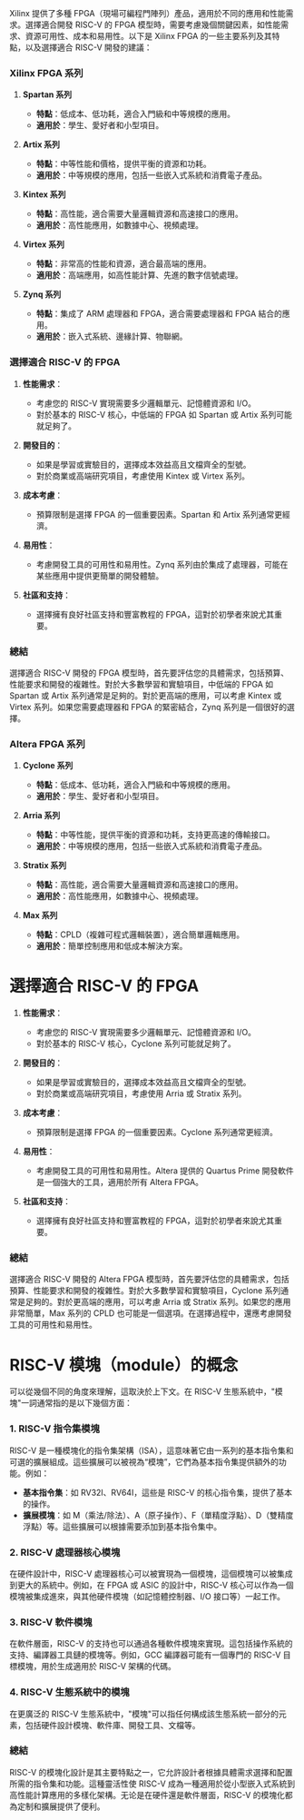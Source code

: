 
  
Xilinx 提供了多種 FPGA（現場可編程門陣列）產品，適用於不同的應用和性能需求。選擇適合開發 RISC-V 的 FPGA 模型時，需要考慮幾個關鍵因素，如性能需求、資源可用性、成本和易用性。以下是 Xilinx FPGA 的一些主要系列及其特點，以及選擇適合 RISC-V 開發的建議：

### Xilinx FPGA 系列

1. **Spartan 系列**
    
    - **特點**：低成本、低功耗，適合入門級和中等規模的應用。
    - **適用於**：學生、愛好者和小型項目。
2. **Artix 系列**
    
    - **特點**：中等性能和價格，提供平衡的資源和功耗。
    - **適用於**：中等規模的應用，包括一些嵌入式系統和消費電子產品。
3. **Kintex 系列**
    
    - **特點**：高性能，適合需要大量邏輯資源和高速接口的應用。
    - **適用於**：高性能應用，如數據中心、視頻處理。
4. **Virtex 系列**
    
    - **特點**：非常高的性能和資源，適合最高端的應用。
    - **適用於**：高端應用，如高性能計算、先進的數字信號處理。
5. **Zynq 系列**
    
    - **特點**：集成了 ARM 處理器和 FPGA，適合需要處理器和 FPGA 結合的應用。
    - **適用於**：嵌入式系統、邊緣計算、物聯網。

### 選擇適合 RISC-V 的 FPGA

1. **性能需求**：
    
    - 考慮您的 RISC-V 實現需要多少邏輯單元、記憶體資源和 I/O。
    - 對於基本的 RISC-V 核心，中低端的 FPGA 如 Spartan 或 Artix 系列可能就足夠了。
2. **開發目的**：
    
    - 如果是學習或實驗目的，選擇成本效益高且文檔齊全的型號。
    - 對於商業或高端研究項目，考慮使用 Kintex 或 Virtex 系列。
3. **成本考慮**：
    
    - 預算限制是選擇 FPGA 的一個重要因素。Spartan 和 Artix 系列通常更經濟。
4. **易用性**：
    
    - 考慮開發工具的可用性和易用性。Zynq 系列由於集成了處理器，可能在某些應用中提供更簡單的開發體驗。
5. **社區和支持**：
    
    - 選擇擁有良好社區支持和豐富教程的 FPGA，這對於初學者來說尤其重要。

### 總結

選擇適合 RISC-V 開發的 FPGA 模型時，首先要評估您的具體需求，包括預算、性能要求和開發的複雜性。對於大多數學習和實驗項目，中低端的 FPGA 如 Spartan 或 Artix 系列通常是足夠的。對於更高端的應用，可以考慮 Kintex 或 Virtex 系列。如果您需要處理器和 FPGA 的緊密結合，Zynq 系列是一個很好的選擇。



### Altera FPGA 系列

1. **Cyclone 系列**
    
    - **特點**：低成本、低功耗，適合入門級和中等規模的應用。
    - **適用於**：學生、愛好者和小型項目。
2. **Arria 系列**
    
    - **特點**：中等性能，提供平衡的資源和功耗，支持更高速的傳輸接口。
    - **適用於**：中等規模的應用，包括一些嵌入式系統和消費電子產品。
3. **Stratix 系列**
    
    - **特點**：高性能，適合需要大量邏輯資源和高速接口的應用。
    - **適用於**：高性能應用，如數據中心、視頻處理。
4. **Max 系列**
    
    - **特點**：CPLD（複雜可程式邏輯裝置），適合簡單邏輯應用。
    - **適用於**：簡單控制應用和低成本解決方案。

# 選擇適合 RISC-V 的 FPGA

1. **性能需求**：
    
    - 考慮您的 RISC-V 實現需要多少邏輯單元、記憶體資源和 I/O。
    - 對於基本的 RISC-V 核心，Cyclone 系列可能就足夠了。
2. **開發目的**：
    
    - 如果是學習或實驗目的，選擇成本效益高且文檔齊全的型號。
    - 對於商業或高端研究項目，考慮使用 Arria 或 Stratix 系列。
3. **成本考慮**：
    
    - 預算限制是選擇 FPGA 的一個重要因素。Cyclone 系列通常更經濟。
4. **易用性**：
    
    - 考慮開發工具的可用性和易用性。Altera 提供的 Quartus Prime 開發軟件是一個強大的工具，適用於所有 Altera FPGA。
5. **社區和支持**：
    
    - 選擇擁有良好社區支持和豐富教程的 FPGA，這對於初學者來說尤其重要。

### 總結

選擇適合 RISC-V 開發的 Altera FPGA 模型時，首先要評估您的具體需求，包括預算、性能要求和開發的複雜性。對於大多數學習和實驗項目，Cyclone 系列通常是足夠的。對於更高端的應用，可以考慮 Arria 或 Stratix 系列。如果您的應用非常簡單，Max 系列的 CPLD 也可能是一個選項。在選擇過程中，還應考慮開發工具的可用性和易用性。


  
# RISC-V 模塊（module）的概念
可以從幾個不同的角度來理解，這取決於上下文。在 RISC-V 生態系統中，"模塊"一詞通常指的是以下幾個方面：

### 1. RISC-V 指令集模塊

RISC-V 是一種模塊化的指令集架構（ISA），這意味著它由一系列的基本指令集和可選的擴展組成。這些擴展可以被視為“模塊”，它們為基本指令集提供額外的功能。例如：

- **基本指令集**：如 RV32I、RV64I，這些是 RISC-V 的核心指令集，提供了基本的操作。
- **擴展模塊**：如 M（乘法/除法）、A（原子操作）、F（單精度浮點）、D（雙精度浮點）等。這些擴展可以根據需要添加到基本指令集中。

### 2. RISC-V 處理器核心模塊

在硬件設計中，RISC-V 處理器核心可以被實現為一個模塊，這個模塊可以被集成到更大的系統中。例如，在 FPGA 或 ASIC 的設計中，RISC-V 核心可以作為一個模塊被集成進來，與其他硬件模塊（如記憶體控制器、I/O 接口等）一起工作。

### 3. RISC-V 軟件模塊

在軟件層面，RISC-V 的支持也可以通過各種軟件模塊來實現。這包括操作系統的支持、編譯器工具鏈的模塊等。例如，GCC 編譯器可能有一個專門的 RISC-V 目標模塊，用於生成適用於 RISC-V 架構的代碼。

### 4. RISC-V 生態系統中的模塊

在更廣泛的 RISC-V 生態系統中，"模塊"可以指任何構成該生態系統一部分的元素，包括硬件設計模塊、軟件庫、開發工具、文檔等。

### 總結

RISC-V 的模塊化設計是其主要特點之一，它允許設計者根據具體需求選擇和配置所需的指令集和功能。這種靈活性使 RISC-V 成為一種適用於從小型嵌入式系統到高性能計算應用的多樣化架構。无论是在硬件還是軟件層面，RISC-V 的模塊化都為定制和擴展提供了便利。